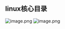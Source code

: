 ## linux核心目录
![image.png](https://s2.loli.net/2024/09/09/j8SYN3AZIcnk6fT.png)
![image.png](https://s2.loli.net/2024/09/09/DmhqUfJoP8yeYrB.png)


